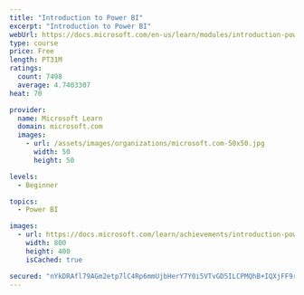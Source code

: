 ```yaml
---
title: "Introduction to Power BI"
excerpt: "Introduction to Power BI"
webUrl: https://docs.microsoft.com/en-us/learn/modules/introduction-power-bi/
type: course
price: Free
length: PT31M
ratings:
  count: 7498
  average: 4.7403307
heat: 70

provider:
  name: Microsoft Learn
  domain: microsoft.com
  images:
    - url: /assets/images/organizations/microsoft.com-50x50.jpg
      width: 50
      height: 50

levels:
  - Beginner

topics:
  - Power BI

images:
  - url: https://docs.microsoft.com/learn/achievements/introduction-power-bi-social.png
    width: 800
    height: 400
    isCached: true

secured: "nYkDRAfl79AGm2etp7lC4Rp6mmUjbHerY7Y0i5VTvGD5ILCPMQhB+IQXjFF9rjOwpBC8BM6lh1sARiPiijZDDuulj8/i9HLk4WRi0vUy8w/S/ekCfO8PlBEZ7k7jMWZLLw10807OUhv1Tcct7VAz6G9uuI16EgQR6WrVWsgykiZq4XYPhZFbsp3o/y2NmQnWOEtsPYmncxtMmFugFZp/KhlYzSN12u20OtHcibaduoJI0M5zX8Pn+LVDrV4tW3Q45Pdw+KGP6oxy+mYJ/asSlC4h60Bcr6QVCIUA7qWJMI/TdPeJyj006fgj1Lf4dc6uj59E7DVixHidCWvM42nIBgaYnxP28HhfhIvuNOvRt+lEL2J0HM5i9BFcWc552SmEMrk7rT9AfkTu0sDRincr79iQqzxw9c7EKNwcS2da7xE=;u1bQUTBwtUei/TnSF6/Daw=="
---
```


